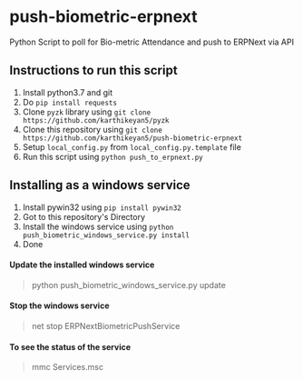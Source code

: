 # push-biometric-erpnext
Python Script to poll for Bio-metric Attendance and push to ERPNext via API

## Instructions to run this script
1. Install python3.7 and git
2. Do `pip install requests`
3. Clone `pyzk` library using `git clone https://github.com/karthikeyan5/pyzk`
4. Clone this repository using `git clone https://github.com/karthikeyan5/push-biometric-erpnext`
5. Setup `local_config.py` from `local_config.py.template` file
6. Run this script using `python push_to_erpnext.py`

## Installing as a windows service
1. Install pywin32 using `pip install pywin32`
2. Got to this repository's Directory
3. Install the windows service using `python push_biometric_windows_service.py install`
4. Done

#### Update the installed windows service
> python push_biometric_windows_service.py update

#### Stop the windows service
> net stop ERPNextBiometricPushService

#### To see the status of the service
> mmc Services.msc

